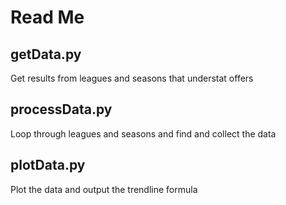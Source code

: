 # Read Me

## getData.py
Get results from leagues and seasons that understat offers

## processData.py
Loop through leagues and seasons and find and collect the data

## plotData.py
Plot the data and output the trendline formula